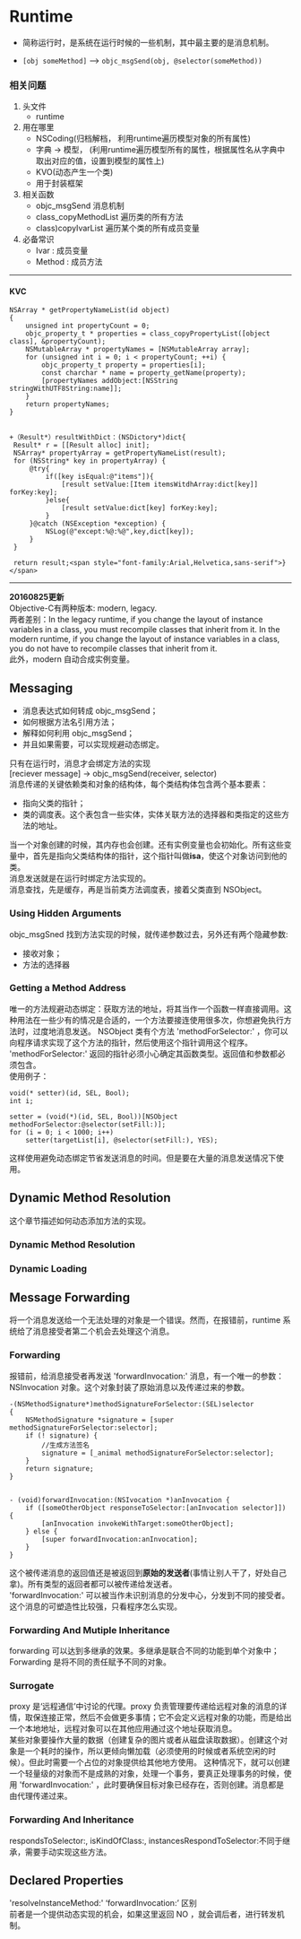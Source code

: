 # Runtime  

*	简称运行时，是系统在运行时候的一些机制，其中最主要的是消息机制。

*	`[obj someMethod]`  --> `objc_msgSend(obj, @selector(someMethod))`

<!-- more -->

### 相关问题

1.	头文件
	*	runtime
2.	用在哪里
	*	NSCoding(归档解档， 利用runtime遍历模型对象的所有属性)
	*	字典 -> 模型， (利用runtime遍历模型所有的属性，根据属性名从字典中取出对应的值，设置到模型的属性上)
	*	KVO(动态产生一个类)
	*	用于封装框架
3.	相关函数
	*	objc_msgSend	消息机制
	*	class_copyMethodList	遍历类的所有方法
	*	class)copyIvarList		遍历某个类的所有成员变量
4.	必备常识
	*	Ivar : 成员变量
	*	Method : 成员方法
	
***
	
#### KVC

```
NSArray * getPropertyNameList(id object)  
{  
    unsigned int propertyCount = 0;  
    objc_property_t * properties = class_copyPropertyList([object class], &propertyCount);  
    NSMutableArray * propertyNames = [NSMutableArray array];  
    for (unsigned int i = 0; i < propertyCount; ++i) {  
        objc_property_t property = properties[i];  
        const charchar * name = property_getName(property);  
        [propertyNames addObject:[NSString stringWithUTF8String:name]];  
    }  
    return propertyNames;  
} 

```

```

+（Result*）resultWithDict：(NSDictory*)dict{  
 Result* r = [[Result alloc] init];  
 NSArray* propertyArray = getPropertyNameList(result);  
 for (NSString* key in propertyArray) {  
     @try{  
         if([key isEqual:@"items"]){  
             [result setValue:[Item itemsWitdhArray:dict[key]] forKey:key];  
         }else{  
             [result setValue:dict[key] forKey:key];  
         }  
     }@catch (NSException *exception) {  
         NSLog(@"except:%@:%@",key,dict[key]);  
     }  
 }  
  
 return result;<span style="font-family:Arial,Helvetica,sans-serif">}</span> 

```	


---

**20160825更新**		
Objective-C有两种版本: modern, legacy.		
两者差别：In the legacy runtime, if you change the layout of instance variables in a class, you must recompile classes that inherit from it.	
In the modern runtime, if you change the layout of instance variables in a class, you do not have to recompile classes that inherit from it.	
此外，modern 自动合成实例变量。	

## Messaging
*	消息表达式如何转成 objc_msgSend； 
*	如何根据方法名引用方法；
*	解释如何利用 objc_msgSend；
*	并且如果需要，可以实现规避动态绑定。	

只有在运行时，消息才会绑定方法的实现	
[reciever message] -> objc_msgSend(receiver, selector)	
消息传递的关键依赖类和对象的结构体，每个类结构体包含两个基本要素：

*	指向父类的指针；
*	类的调度表。这个表包含一些实体，实体关联方法的选择器和类指定的这些方法的地址。

当一个对象创建的时候，其内存也会创建。还有实例变量也会初始化。所有这些变量中，首先是指向父类结构体的指针，这个指针叫做**isa**，使这个对象访问到他的类。		
消息发送就是在运行时绑定方法实现的。	
消息查找，先是缓存，再是当前类方法调度表，接着父类直到 NSObject。	
### Using Hidden Arguments
objc_msgSned 找到方法实现的时候，就传递参数过去，另外还有两个隐藏参数:

*	接收对象；
*	方法的选择器

### Getting a Method Address
唯一的方法规避动态绑定：获取方法的地址，将其当作一个函数一样直接调用。这种用法在一些少有的情况是合适的，一个方法要接连使用很多次，你想避免执行方法时，过度地消息发送。	
NSObject 类有个方法 'methodForSelector:' ，你可以向程序请求实现了这个方法的指针，然后使用这个指针调用这个程序。 'methodForSelector:' 返回的指针必须小心确定其函数类型。返回值和参数都必须包含。	
使用例子：

```
void(* setter)(id, SEL, Bool);
int i;

setter = (void(*)(id, SEL, Bool))[NSObject methodForSelector:@selector(setFill:)];
for (i = 0; i < 1000; i++)
	setter(targetList[i], @selector(setFill:), YES);
```	
这样使用避免动态绑定节省发送消息的时间。但是要在大量的消息发送情况下使用。	
## Dynamic Method Resolution
这个章节描述如何动态添加方法的实现。	
### Dynamic Method Resolution
### Dynamic Loading

## Message Forwarding
将一个消息发送给一个无法处理的对象是一个错误。然而，在报错前，runtime 系统给了消息接受者第二个机会去处理这个消息。		
### Forwarding
报错前，给消息接受者再发送 'forwardInvocation:' 消息，有一个唯一的参数：NSInvocation 对象。这个对象封装了原始消息以及传递过来的参数。	

```
-(NSMethodSignature*)methodSignatureForSelector:(SEL)selector
{
    NSMethodSignature *signature = [super methodSignatureForSelector:selector];
    if (! signature) {
        //生成方法签名
        signature = [_animal methodSignatureForSelector:selector];
    }
    return signature;
}


- (void)forwardInvocation:(NSIvocation *)anInvocation {
	if ([someOtherObject responseToSelector:[anInvocation selector]]) {
		[anInvocation invokeWithTarget:someOtherObject];
	} else {
		[super forwardInvocation:anInvocation];
	}
}
```
这个被传递消息的返回值还是被返回到**原始的发送者**(事情让别人干了，好处自己拿)。所有类型的返回者都可以被传递给发送者。	
'forwardInvocation:' 可以被当作未识别消息的分发中心，分发到不同的接受者。这个消息的可塑造性比较强，只看程序怎么实现。
### Forwarding And Mutiple Inheritance
forwarding 可以达到多继承的效果。多继承是联合不同的功能到单个对象中；Forwarding 是将不同的责任赋予不同的对象。
### Surrogate
proxy 是‘远程通信’中讨论的代理。proxy 负责管理要传递给远程对象的消息的详情，取保连接正常，然后不会做更多事情；它不会定义远程对象的功能，而是给出一个本地地址，远程对象可以在其他应用通过这个地址获取消息。	
某些对象要操作大量的数据（创建复杂的图片或者从磁盘读取数据）。创建这个对象是一个耗时的操作，所以更倾向懒加载（必须使用的时候或者系统空闲的时候）。但此时需要一个占位的对象提供给其他地方使用。	
这种情况下，就可以创建一个轻量级的对象而不是成熟的对象，处理一个事务，要真正处理事务的时候，使用 'forwardInvocation:' ，此时要确保目标对象已经存在，否则创建。消息都是由代理传递过来。
### Forwarding And Inheritance
respondsToSelector:, isKindOfClass:, instancesRespondToSelector:不同于继承，需要手动实现这些方法。	
## Declared Properties


'resolveInstanceMethod:' ‘forwardInvocation:’ 区别 	
前者是一个提供动态实现的机会，如果这里返回 NO ，就会调后者，进行转发机制。

